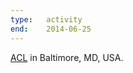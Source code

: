 ```yaml
---
type:   activity
end:    2014-06-25
---
```


[ACL] in Baltimore, MD, USA.

[acl]: http://acl2014.org/
